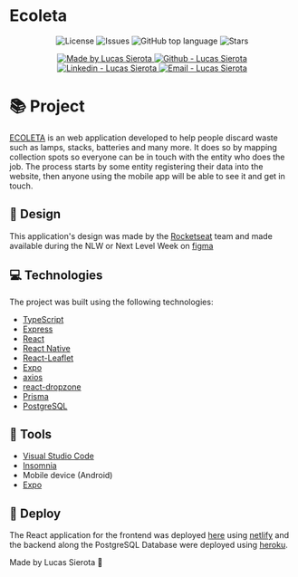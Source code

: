 # Ecoleta

<p align="center">
  <a href="LICENSE" style="text-decoration: none">
    <img alt="License" src="https://img.shields.io/github/license/kseikyo/nlw_frontend?color=34CB79" />
  </a>
  <a href="https://github.com/kseikyo/nlw_frontend/issues" style="text-decoration: none">
    <img alt="Issues" src="https://img.shields.io/github/issues/kseikyo/nlw_frontend?color=34CB79" />
  </a>
  <a href="#" style="text-decoration: none">
    <img alt="GitHub top language" src="https://img.shields.io/github/languages/top/kseikyo/nlw_frontend?color=34CB79" />
  </a>
  <a href="https://github.com/kseikyo/nlw_frontend/stargazers" style="text-decoration: none" >
    <img alt="Stars" src="https://img.shields.io/github/stars/kseikyo/nlw_frontend?style=social" />
  </a>
</p>

<p align="center">
  <a href="https://github.com/kseikyo" target="_blank">
    <img alt="Made by Lucas Sierota" src="https://img.shields.io/badge/made%20by-Lucas_Sierota-informational?color=34CB79">
  </a>
  <a href="https://github.com/kseikyo" target="_blank" >
    <img alt="Github - Lucas Sierota" src="https://img.shields.io/badge/Github--%23F8952D?style=social&logo=github">
  </a>
  <a href="https://www.linkedin.com/in/lucassierota/" target="_blank" >
    <img alt="Linkedin - Lucas Sierota" src="https://img.shields.io/badge/Linkedin--%23F8952D?style=social&logo=linkedin">
  </a>
  <a href="mailto:lucasemanuelss@hotmail.com" target="_blank" >
    <img alt="Email - Lucas Sierota" src="https://img.shields.io/badge/Email--%23F8952D?style=social&logo=gmail">
  </a>
</p>


# :books: Project

[ECOLETA](https://ecoleta-frontend.netlify.app/) is an web application developed to help people discard waste such as lamps, stacks, batteries and many more. It does so by mapping collection spots so everyone can be in touch with the entity who does the job. The process starts by some entity registering their data into the website, then anyone using the mobile app will be able to see it and get in touch.

## 🔖 Design

This application's design was made by the [Rocketseat](https://rocketseat.com.br/) team and made available during the NLW or Next Level Week on [figma](https://www.figma.com/)
## 💻 Technologies

The project was built using the following technologies:

- [TypeScript](https://github.com/Microsoft/TypeScript)
- [Express](https://github.com/expressjs/express)
- [React](https://github.com/facebook/react)
- [React Native](https://github.com/facebook/react-native)
- [React-Leaflet](https://github.com/PaulLeCam/react-leaflet)
- [Expo](https://github.com/expo/expo)
- [axios](https://github.com/axios/axios)
- [react-dropzone](https://react-dropzone.js.org/)
- [Prisma](https://www.prisma.io/)
- [PostgreSQL](https://www.postgresql.org/)

## :hammer: Tools
- [Visual Studio Code](https://code.visualstudio.com)
- [Insomnia](https://insomnia.rest)
- Mobile device (Android)
- [Expo](https://expo.io/)

## :rocket: Deploy

The React application for the frontend was deployed [here](https://ecoleta-frontend.netlify.app/) using [netlify](https://www.netlify.com/) and the backend along the PostgreSQL Database were deployed using [heroku](https://www.heroku.com/).


Made by Lucas Sierota :wave:
